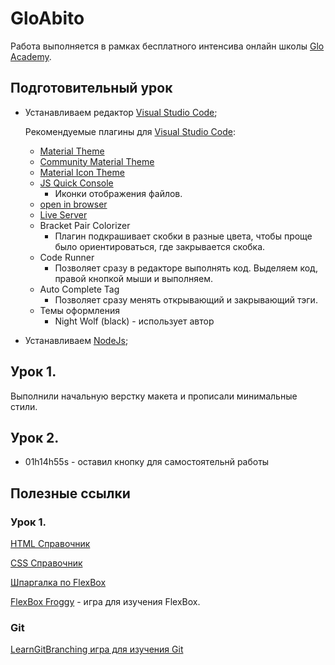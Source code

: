 # GloAbito

Работа выполняется в рамках бесплатного интенсива онлайн школы [Glo Academy](https://glo.academy/).

## Подготовительный урок

- Устанавливаем редактор [Visual Studio Code](https://code.visualstudio.com/);
  
  Рекомендуемые плагины для [Visual Studio Code](https://code.visualstudio.com/):
  
  - [Material Theme](https://marketplace.visualstudio.com/items?itemName=Equinusocio.vsc-material-theme)
  - [Community Material Theme](https://marketplace.visualstudio.com/items?itemName=Equinusocio.vsc-community-material-theme)
  - [Material Icon Theme](https://marketplace.visualstudio.com/items?itemName=PKief.material-icon-theme)
  - [JS Quick Console](https://marketplace.visualstudio.com/items?itemName=AhadCove.js-quick-console)
    - Иконки отображения файлов.
  - [open in browser](https://marketplace.visualstudio.com/items?itemName=techer.open-in-browser)
  - [Live Server](https://marketplace.visualstudio.com/items?itemName=ritwickdey.LiveServer)
  - Bracket Pair Colorizer
    - Плагин подкрашивает скобки в разные цвета, чтобы проще было ориентироваться, где закрывается скобка.
  - Code Runner
    - Позволяет сразу в редакторе выполнять код. Выделяем код, правой кнопкой мыши и выполняем.
  - Auto Complete Tag
    - Позволяет сразу менять открывающий и закрывающий тэги.
  - Темы оформления
    - Night Wolf (black) - использует автор

- Устанавливаем [NodeJs](http://nodejs.org/en);

## Урок 1.

Выполнили начальную верстку макета и прописали минимальные стили.

## Урок 2.

- 01h14h55s - оставил кнопку для самостоятельнй работы

## Полезные ссылки

### Урок 1.

[HTML Справочник](https://webref.ru/html)

[CSS Справочник](https://webref.ru/css)

[Шпаргалка по FlexBox](https://tpverstak.ru/flex-cheatsheet/)

[FlexBox Froggy](https://flexboxfroggy.com/#ru) - игра для изучения FlexBox.

### Git

[LearnGitBranching игра для изучения Git](https://learngitbranching.js.org/?locale=ru_RU)